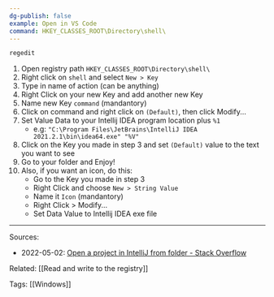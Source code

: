 ```yaml
---
dg-publish: false
example: Open in VS Code
command: HKEY_CLASSES_ROOT\Directory\shell\
---
```


```powershell
regedit
```

1. Open registry path `HKEY_CLASSES_ROOT\Directory\shell\`
2. Right click on `shell` and select `New > Key`
3. Type in name of action (can be anything)
4. Right Click on your new Key and add another new Key
5. Name new Key `command` (mandantory)
6. Click on command and right click on `(Default)`, then click Modify...
7. Set Value Data to your Intellij IDEA program location plus `%1` 
   - e.g: `"C:\Program Files\JetBrains\IntelliJ IDEA 2021.2.1\bin\idea64.exe" "%V"`
8. Click on the Key you made in step 3 and set `(Default)` value to the text you want to see
9. Go to your folder and Enjoy!
10. Also, if you want an icon, do this:
    - Go to the Key you made in step 3
    - Right Click and choose `New > String Value`
    - Name it `Icon` (mandantory)
    - Right Click > Modify...
    - Set Data Value to Intellij IDEA exe file


---
Sources:
- 2022-05-02: [Open a project in IntelliJ from folder - Stack Overflow](https://stackoverflow.com/questions/49733733/open-a-project-in-intellij-from-folder)

Related:
[[Read and write to the registry]]

Tags:
[[Windows]]